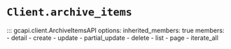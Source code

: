 # `Client.archive_items`

::: gcapi.client.ArchiveItemsAPI
    options:
        inherited_members: true
        members:
            - detail
            - create
            - update
            - partial_update
            - delete
            - list
            - page
            - iterate_all
